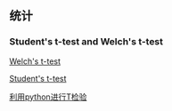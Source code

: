 ## 统计
### Student's t-test and  Welch's t-test

[Welch's t-test](https://en.wikipedia.org/wiki/Welch%27s_t-test)

[Student's t-test](https://en.wikipedia.org/wiki/Student%27s_t-test)

[利用python进行T检验](https://blog.csdn.net/m0_37777649/article/details/74938120)
